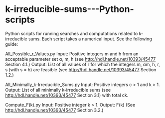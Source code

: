 # k-irreducible-sums---Python-scripts
Python scripts for running searches and computations related to k-irreducible sums.
Each script takes a numerical input. See the following guide:

All_Possible_r_Values.py
Input:    Positive integers m and h from an acceptable parameter set α, m, h (see http://hdl.handle.net/10393/45477 Section 4.1.)
Output:   List of all values of r for which the integers m, αm, h, r, s (with s = h) are feasible (see http://hdl.handle.net/10393/45477 Section 1.2.)

All_Minimally_k-Irreducible_Sums.py
Input:    Positive integers c > 1 and k > 1.
Output:   List of all minimally k-irreducible sums (see http://hdl.handle.net/10393/45477 Section 3.1) with total ck.

Compute_F(k).py
Input:    Positive integer k > 1.
Output:   F(k) (See http://hdl.handle.net/10393/45477 Section 3.2.)
